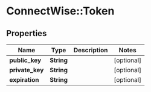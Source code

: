 # ConnectWise::Token

## Properties
Name | Type | Description | Notes
------------ | ------------- | ------------- | -------------
**public_key** | **String** |  | [optional] 
**private_key** | **String** |  | [optional] 
**expiration** | **String** |  | [optional] 


